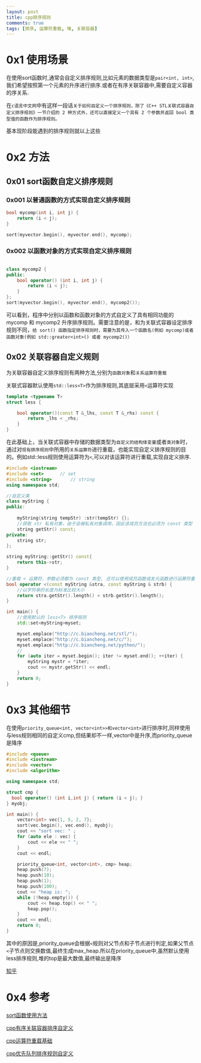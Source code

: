 ```yaml
---
layout: post
title: cpp排序规则
comments: true
tags: [排序, 运算符重载, 堆, 关联容器]
---
```


# 0x1 使用场景
在使用sort函数时,通常会自定义排序规则,比如元素的数据类型是`pair<int, int>`,我们希望按照第一个元素的升序进行排序.或者在有序关联容器中,需要自定义容器的序关系.

在`c语言中文网`中有这样一段话`关于如何自定义一个排序规则，除了《C++ STL关联式容器自定义排序规则》一节介绍的 2 种方式外，还可以直接定义一个具有 2 个参数并返回 bool 类型值的函数作为排序规则。`

基本现阶段能遇到的排序规则就以上这些

# 0x2 方法

## 0x01 sort函数自定义排序规则

### 0x001 以普通函数的方式实现自定义排序规则
```c++
bool mycomp(int i, int j) {
    return (i < j);
}

sort(myvector.begin(), myvector.end(), mycomp);
```

### 0x002 以函数对象的方式实现自定义排序规则
```c++

class mycomp2 {
public:
    bool operator() (int i, int j) {
        return (i < j);
    }
};
sort(myvector.begin(), myvector.end(), mycomp2());
```
可以看到，程序中分别以函数和函数对象的方式自定义了具有相同功能的 mycomp 和 mycomp2 升序排序规则。需要注意的是，和为关联式容器设定排序规则不同，`给 sort() 函数指定排序规则时，需要为其传入一个函数名(例如 mycomp)或者函数对象(例如 std::greater<int>() 或者 mycomp2()）`

## 0x02 关联容器自定义规则
为关联容器自定义排序规则有两种方法,分别为`函数对象`和`关系运算符重载`

关联式容器默认使用`std::less<T>`作为排序规则,其底层采用`<`运算符实现
```cpp
template <typename T>
struct less {

    bool operator()(const T &_lhs, const T &_rhs) const {
        return _lhs < _rhs;
    }
}
```

在此基础上，当关联式容器中存储的数据类型为`自定义的结构体变量`或者`类对象`时，通过对`现有排序规则`中所用的`关系运算符`进行重载，也能实现自定义排序规则的目的。例如std::less<T>规则使用运算符为`<`,可以对该运算符进行重载,实现自定义排序.

```cpp
#include <iostream>
#include <set>      // set
#include <string>       // string
using namespace std;

//自定义类
class myString {
public:
    
    myString(string tempStr) :str(tempStr) {};
    //获取 str 私有对象，由于会被私有对象调用，因此该成员方法也必须为 const 类型
    string getStr() const;
private:
    string str;
};

string myString::getStr() const{
    return this->str;
}

//重载 < 运算符，参数必须都为 const 类型, 还可以使用成员函数或友元函数进行运算符重载
bool operator <(const myString &stra, const myString & strb) {
    //以字符串的长度为标准比较大小
    return stra.getStr().length() < strb.getStr().length();
}

int main() {
    //使用默认的 less<T> 排序规则
    std::set<myString>myset;

    myset.emplace("http://c.biancheng.net/stl/");
    myset.emplace("http://c.biancheng.net/c/");
    myset.emplace("http://c.biancheng.net/python/");
    //
    for (auto iter = myset.begin(); iter != myset.end(); ++iter) {
        myString mystr = *iter;
        cout << mystr.getStr() << endl;
    }
    return 0;
}
```

# 0x3 其他细节
在使用`priority_queue<int, vector<int>>和vector<int>`进行排序时,同样使用与less规则相同的自定义cmp,但结果却不一样,vector中是升序,而priority_queue是降序

```cpp
#include <queue>
#include <iostream>
#include <vector>
#include <algorithm>

using namespace std;

struct cmp {
  bool operator() (int i,int j) { return (i < j); }
} myobj;

int main() {
    vector<int> vec{1, 5, 2, 7};
    sort(vec.begin(), vec.end(), myobj);
    cout << "sort vec: " ;
    for (auto ele : vec) {
        cout << ele << " ";
    }
    cout << endl;

    priority_queue<int, vector<int>, cmp> heap;
    heap.push(7);
    heap.push(10);
    heap.push(1);
    heap.push(100);
    cout << "heap is: ";
    while (!heap.empty()) {
        cout << heap.top() << " ";
        heap.pop();
    }
    cout << endl;
    return 0;
}
```

其中的原因是,priority_queue会根据`<`规则对父节点和子节点进行判定,如果父节点`<`子节点则交换数值,最终生成max_heap.所以在priority_queue中,虽然默认使用less排序规则,堆的top是最大数值,最终输出是降序

[知乎](https://www.zhihu.com/question/56599696/answer/1566177206)

# 0x4 参考
[sort函数使用方法](http://c.biancheng.net/view/7457.html)

[cpp有序关联容器排序自定义](http://c.biancheng.net/view/vip_7721.html)

[cpp运算符重载基础](http://c.biancheng.net/view/2306.html)

[cpp优先队列排序规则自定义](http://c.biancheng.net/view/vip_7728.html)
